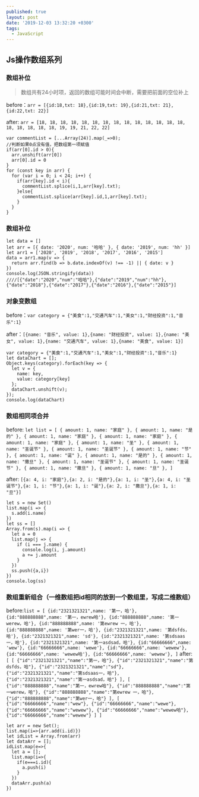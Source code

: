 ```yaml
---
published: true
layout: post
date: '2019-12-03 13:32:20 +0300'
tags:
  - JavaScript
---
```

## Js操作数组系列

### 数组补位
>数组共有24小时项，返回的数组可能时间会中断，需要把前面的空位补上

before：`arr = [{id:18,txt: 18},{id:19,txt: 19},{id:21,txt: 21},{id:22,txt: 22}]`

after: `arr = [18, 18, 18, 18, 18, 18, 18, 18, 18, 18, 18, 18, 18, 18, 18, 18, 18, 18, 18, 19, 19, 21, 22, 22]`

```
var commentList = [...Array(24)].map(_=>0);
//判断如果0点没有值，把数组第一项赋值
if(arr[0].id > 0){
  arr.unshift(arr[0])
  arr[0].id = 0
}
for (const key in arr) {
  for (var i = 0; i < 24; i++) {
    if(arr[key].id < i){
      commentList.splice(i,1,arr[key].txt);
    }else{
      commentList.splice(arr[key].id,1,arr[key].txt);
    }
  }
}
```

### 数组补位
```
let data = []
let arr = [{ date: '2020', num: '哈哈' }, { date: '2019', num: 'hh' }]
let arr1 = ['2020', '2019', '2018', '2017', '2016', '2015']
data = arr1.map(v => {
  return arr.find(b => b.date.indexOf(v) !== -1) || { date: v }
})
console.log(JSON.stringify(data))
////[{"date":"2020","num":"哈哈"},{"date":"2019","num":"hh"},{"date":"2018"},{"date":"2017"},{"date":"2016"},{"date":"2015"}]
```
### 对象变数组

before：`var category = {"美食":1,"交通汽车":1,"美女":1,"财经投资":1,"音乐":1}`

after：`[{name: "音乐", value: 1},{name: "财经投资", value: 1},{name: "美女", value: 1},{name: "交通汽车", value: 1},{name: "美食", value: 1}]`

```
var category = {"美食":1,"交通汽车":1,"美女":1,"财经投资":1,"音乐":1}
let dataChart = [];
Object.keys(category).forEach(key => {
  let v = {
    name: key,
    value: category[key]
  };
  dataChart.unshift(v);
});
console.log(dataChart)
```

### 数组相同项合并

before: `let list = [ { amount: 1, name: "家庭" }, { amount: 1, name: "是的" }, { amount: 1, name: "家庭" }, { amount: 1, name: "家庭" }, { amount: 1, name: "家庭" }, { amount: 1, name: "圣" }, { amount: 1, name: "圣诞节" }, { amount: 1, name: "圣诞节" }, { amount: 1, name: "节" }, { amount: 1, name: "诞" }, { amount: 1, name: "是的" }, { amount: 1, name: "撒旦" }, { amount: 1, name: "圣诞节" }, { amount: 1, name: "圣诞节" }, { amount: 1, name: "撒旦" }, { amount: 1, name: "旦" }, ]`

after:	`[{a: 4, i: "家庭"},{a: 2, i: "是的"},{a: 1, i: "圣"},{a: 4, i: "圣诞节"},{a: 1, i: "节"},{a: 1, i: "诞"},{a: 2, i: "撒旦"},{a: 1, i: "旦"}]`

```
let s = new Set()
list.map(i => {
  s.add(i.name)
})
let ss = []
Array.from(s).map(i => {
  let a = 0
  list.map(j => {
    if (i === j.name) {
      console.log(i, j.amount)
      a += j.amount
    }
  })
  ss.push({a,i})
})
console.log(ss)

```

### 数组重新组合（一维数组把id相同的放到一个数组里，写成二维数组）

before:`list = [
  {id:"2321321321",name: '第一，哈'},
  {id:"888888888",name: '第一，ewrew哈'},
  {id:"888888888",name: '第一werew，哈'},
  {id:"888888888",name: '第ewrew 一，哈'},
  {id:"888888888",name: '第wer一，哈'},
  {id:"2321321321",name: '第dsfds，哈'},
  {id:"2321321321",name: 'sd'},
  {id:"2321321321",name: '第sdsaas一，哈'},
  {id:"2321321321",name: '第一asdsad，哈'},
  {id:"66666666",name: 'wew'},
  {id:"66666666",name: 'wewe'},
  {id:"66666666",name: 'wewew'},
  {id:"66666666",name: 'wewew哈'},
  {id:"66666666",name: 'wewew'},
]`
after:`
[
  [
    {"id":"2321321321","name":"第一，哈"},
    {"id":"2321321321","name":"第dsfds，哈"},
    {"id":"2321321321","name":"sd"},
    {"id":"2321321321","name":"第sdsaas一，哈"},
    {"id":"2321321321","name":"第一asdsad，哈"}
   ],
   [
    {"id":"888888888","name":"第一，ewrew哈"},
    {"id":"888888888","name":"第一werew，哈"},
    {"id":"888888888","name":"第ewrew 一，哈"},
    {"id":"888888888","name":"第wer一，哈"}
   ],
   [
    {"id":"66666666","name":"wew"},
    {"id":"66666666","name":"wewe"},
    {"id":"66666666","name":"wewew"},
    {"id":"66666666","name":"wewew哈"},
    {"id":"66666666","name":"wewew"}
   ]
]
`

```
let arr = new Set();
list.map(i=>{arr.add(i.id)})
let idList = Array.from(arr)
let dataArr = [];
idList.map(e=>{
  let a = [];
  list.map(i=>{
    if(e===i.id){
      a.push(i) 
    }
  })
  dataArr.push(a)
})
```
